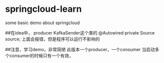 # springcloud-learn
some basic demo about springcloud

##在idea中，
	producer
		KafkaSender这个类的
		@Autowired
		private Source source;
		上面会报错，但是程序可以运行不影响的

##注意，学习demo，非常简陋
此版本一个producer，一个consumer
当启动多个consumer的时候只有一个有效，
